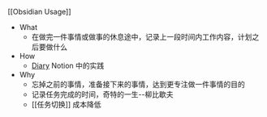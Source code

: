 [[Obsidian Usage]]
- What
	- 在做完一件事情或做事的休息途中，记录上一段时间内工作内容，计划之后要做什么
- How
	- [Diary](https://www.notion.so/fwing/5fcfa12b3e5f46d9ae64ada6ca1cee8a?v=cdbf2df1c96c426c9eded6200bdb1d41) Notion 中的实践
- Why
	- 忘掉之前的事情，准备接下来的事情，达到更专注做一件事情的目的
	- 记录任务完成的时间，奇特的一生--柳比歇夫
	- [[任务切换]] 成本降低
